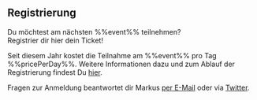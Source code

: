 ## Registrierung

Du möchtest am nächsten %%event%% teilnehmen?  
Registrier dir hier dein Ticket!

Seit diesem Jahr kostet die Teilnahme am %%event%% pro Tag %%pricePerDay%%. 
Weitere Informationen dazu und zum Ablauf der Registrierung findest Du [hier](/p/Tickets).

Fragen zur Anmeldung beantwortet dir Markus [per E-Mail](mailto:anmeldung@barcamp-rheinmain.de)
oder via [Twitter](https://twitter.com/bc_rm).
